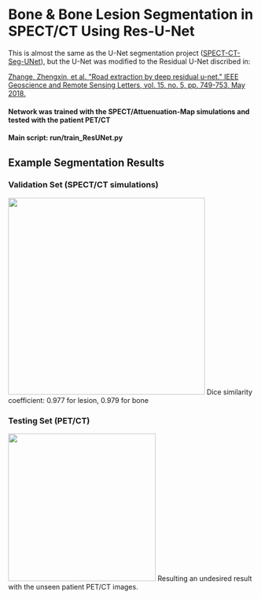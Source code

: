 # Bone & Bone Lesion Segmentation in SPECT/CT Using Res-U-Net
This is almost the same as the U-Net segmentation project (<a href="https://github.com/junyuchen245/SPECT-CT-Seg-UNet">SPECT-CT-Seg-UNet</a>), but the U-Net was modified to the Residual U-Net discribed in:

<a href="https://ieeexplore.ieee.org/abstract/document/8309343">Zhange, Zhengxin, et al. "Road extraction by deep residual u-net." IEEE Geoscience and Remote Sensing Letters, vol. 15, no. 5, pp. 749-753, May 2018.</a>

#### Network was trained with the SPECT/Attuenuation-Map simulations and tested with the patient PET/CT
#### Main script: run/train_ResUNet.py

## Example Segmentation Results
### Validation Set (SPECT/CT simulations)
<img src="https://github.com/junyuchen245/SPECT-CT-Seg-ResUNet-Keras/blob/master/sample_img/validation.png" width="400"/>
Dice similarity coefficient: 0.977 for lesion, 0.979 for bone

### Testing Set (PET/CT)
<img src="https://github.com/junyuchen245/SPECT-CT-Seg-ResUNet-Keras/blob/master/sample_img/test.png" width="300"/>
Resulting an undesired result with the unseen patient PET/CT images.
